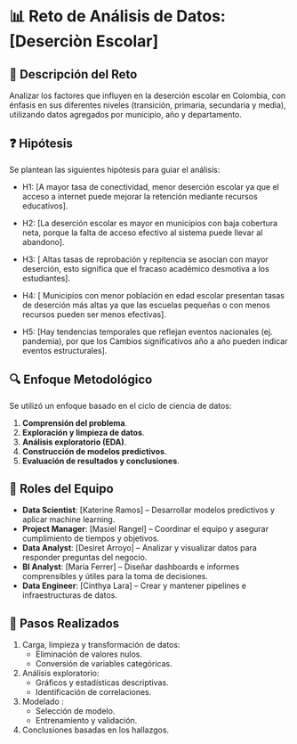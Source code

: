 # 📊 Reto de Análisis de Datos: [Deserciòn Escolar]

## 📝 Descripción del Reto
Analizar los factores que influyen en la deserción escolar en Colombia, con énfasis en sus diferentes niveles (transición, primaria, secundaria y media), utilizando datos agregados por municipio, año y departamento.

## ❓ Hipótesis
Se plantean las siguientes hipótesis para guiar el análisis:

- H1: [A mayor tasa de conectividad, menor deserción escolar ya que el acceso a internet puede mejorar la retención mediante recursos educativos].

- H2: [La deserción escolar es mayor en municipios con baja cobertura neta, porque la falta de acceso efectivo al sistema puede llevar al abandono].

- H3: [ Altas tasas de reprobación y repitencia se asocian con mayor deserción, esto significa que el fracaso académico desmotiva a los estudiantes].

- H4: [ Municipios con menor población en edad escolar presentan tasas de deserción más altas ya que las escuelas pequeñas o con menos recursos pueden ser menos efectivas].

- H5: [Hay tendencias temporales que reflejan eventos nacionales (ej. pandemia), por que los Cambios significativos año a año pueden indicar eventos estructurales].


## 🔍 Enfoque Metodológico
Se utilizó un enfoque basado en el ciclo de ciencia de datos:
1. **Comprensión del problema**.
2. **Exploración y limpieza de datos**.
3. **Análisis exploratorio (EDA)**.
4. **Construcción de modelos predictivos**.
5. **Evaluación de resultados y conclusiones**.


## 👥 Roles del Equipo
- **Data Scientist**: [Katerine Ramos] – Desarrollar modelos predictivos y aplicar machine learning.
- **Project Manager**: [Masiel Rangel] – Coordinar el equipo y asegurar cumplimiento de tiempos y objetivos.
- **Data Analyst**: [Desiret Arroyo] – Analizar y visualizar datos para responder preguntas del negocio.
- **BI Analyst**: [Maria Ferrer] – Diseñar dashboards e informes comprensibles y útiles para la toma de decisiones.
- **Data Engineer**: [Cinthya Lara] – Crear y mantener pipelines e infraestructuras de datos.


## 🧭 Pasos Realizados

1. Carga, limpieza y transformación de datos:
   - Eliminación de valores nulos.
   - Conversión de variables categóricas.
2. Análisis exploratorio:
   - Gráficos y estadísticas descriptivas.
   - Identificación de correlaciones.
3. Modelado :
   - Selección de modelo.
   - Entrenamiento y validación.
4. Conclusiones basadas en los hallazgos.
